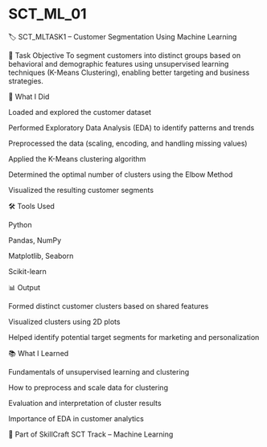 # SCT_ML_01
🏷 SCT_MLTASK1 – Customer Segmentation Using Machine Learning

📌 Task Objective
To segment customers into distinct groups based on behavioral and demographic features using unsupervised learning techniques (K-Means Clustering), enabling better targeting and business strategies.

🧠 What I Did

Loaded and explored the customer dataset

Performed Exploratory Data Analysis (EDA) to identify patterns and trends

Preprocessed the data (scaling, encoding, and handling missing values)

Applied the K-Means clustering algorithm

Determined the optimal number of clusters using the Elbow Method

Visualized the resulting customer segments

🛠 Tools Used

Python

Pandas, NumPy

Matplotlib, Seaborn

Scikit-learn

📊 Output

Formed distinct customer clusters based on shared features

Visualized clusters using 2D plots

Helped identify potential target segments for marketing and personalization

📚 What I Learned

Fundamentals of unsupervised learning and clustering

How to preprocess and scale data for clustering

Evaluation and interpretation of cluster results

Importance of EDA in customer analytics

💼 Part of SkillCraft SCT Track – Machine Learning
